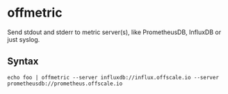 offmetric
=========

Send stdout and stderr to metric server(s), like PrometheusDB, InfluxDB or just syslog.


## Syntax

    echo foo | offmetric --server influxdb://influx.offscale.io --server prometheusdb://prometheus.offscale.io
